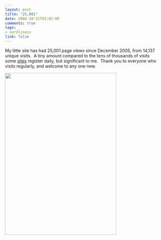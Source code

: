 ```yaml
--- 
layout: post
title: "25,001"
date: 2008-10-31T03:02:00
comments: true
tags:
- nerdliness
link: false
---
```

My little site has had 25,001 page views since December 2005, from 14,137 unique visits.  A tiny amount compared to the tens of thousands of visits some <a title="1.1 million page views per month" href="http://daringfireball.net/feeds/sponsors/">sites</a> register daily, but significant to me.  Thank you to everyone who visits regularly, and welcome to any one new.

<img class="aligncenter" title="25001" src="https://zanshin.net/images/25001.jpg" alt="" width="367" height="532" />
